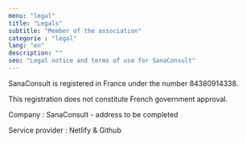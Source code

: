 ```yaml
---
menu: "legal"
title: "Legals"
subtitle: "Member of the association"
categorie : "legal"
lang: "en"
description: ""
seo: "Legal notice and terms of use for SanaConsult"
---
```

SanaConsult is registered in France under the number 84380914338. 

This registration does not constitute French government approval.

Company : SanaConsult - address to be completed

Service provider : Netlify & Github

